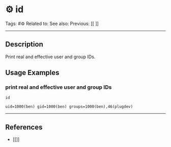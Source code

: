 # ⚙️ id
Tags: #⚙️ 
Related to: 
See also: 
Previous: [[ ]]

---
## Description

Print real and effective user and group IDs.

## Usage Examples

### print real and effective user and group IDs

	id

```
uid=1000(ben) gid=1000(ben) groups=1000(ben),46(plugdev)
```

---
## References
- [[]]
